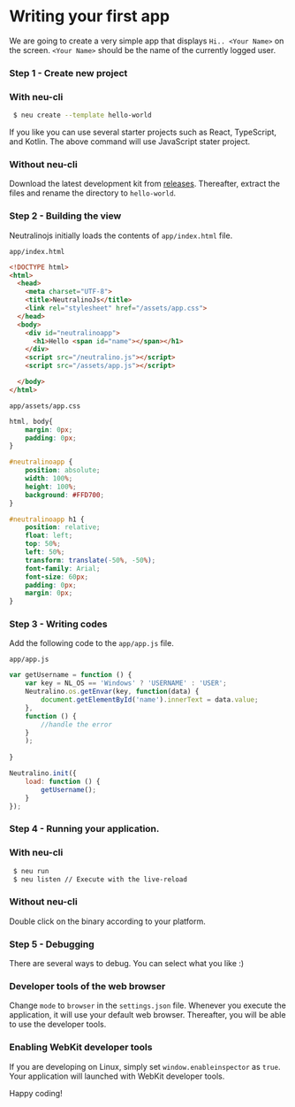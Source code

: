 # Writing your first app

We are going to create a very simple app that displays `Hi.. <Your Name>` on the screen. `<Your Name>` should be the name of the currently logged user.

### Step 1 - Create new project

### With neu-cli

```bash
 $ neu create --template hello-world
```

If you like you can use several starter projects such as React, TypeScript, and Kotlin. The above command will use JavaScript stater project.

### Without neu-cli

Download the latest development kit from [releases](https://github.com/neutralinojs/neutralinojs/releases). Thereafter, extract the files and rename the directory to `hello-world`.

### Step 2 - Building the view

Neutralinojs initially loads the contents of `app/index.html` file.

`app/index.html`

```html
<!DOCTYPE html>
<html>
  <head>
    <meta charset="UTF-8">
    <title>NeutralinoJs</title>
    <link rel="stylesheet" href="/assets/app.css">
  </head>
  <body>
    <div id="neutralinoapp">
      <h1>Hello <span id="name"></span></h1>
    </div>
    <script src="/neutralino.js"></script>
    <script src="/assets/app.js"></script>

  </body>
</html>
```

`app/assets/app.css`

```css
html, body{
    margin: 0px;
    padding: 0px;
}

#neutralinoapp {
    position: absolute;
    width: 100%;
    height: 100%;
    background: #FFD700;
}

#neutralinoapp h1 {
    position: relative;
    float: left;
    top: 50%;
    left: 50%;
    transform: translate(-50%, -50%);
    font-family: Arial;
    font-size: 60px;
    padding: 0px;
    margin: 0px;
}
```

### Step 3 - Writing codes

Add the following code to the `app/app.js` file.

`app/app.js`

```js
var getUsername = function () {
    var key = NL_OS == 'Windows' ? 'USERNAME' : 'USER';
    Neutralino.os.getEnvar(key, function(data) {
        document.getElementById('name').innerText = data.value;
    },
    function () {
        //handle the error
    }
    );
        
}

Neutralino.init({
    load: function () {
        getUsername();
    }
});
```

### Step 4 - Running your application.

### With neu-cli

```bash
 $ neu run 
 $ neu listen // Execute with the live-reload
```

### Without neu-cli

Double click on the binary according to your platform.


### Step 5 - Debugging

There are several ways to debug. You can select what you like :)

### Developer tools of the web browser

Change `mode` to `browser` in the `settings.json` file. Whenever you execute the application, it will use your default web browser. Thereafter, you will be able to use the developer tools.

### Enabling WebKit developer tools

If you are developing on Linux, simply set `window.enableinspector` as `true`. Your application will launched with WebKit developer tools.

Happy coding!
